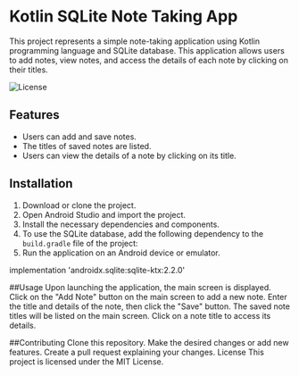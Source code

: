 # Kotlin SQLite Note Taking App

This project represents a simple note-taking application using Kotlin programming language and SQLite database. This application allows users to add notes, view notes, and access the details of each note by clicking on their titles.

![License](https://img.shields.io/badge/License-MIT-blue.svg)

## Features
- Users can add and save notes.
- The titles of saved notes are listed.
- Users can view the details of a note by clicking on its title.

## Installation
1. Download or clone the project.
2. Open Android Studio and import the project.
3. Install the necessary dependencies and components.
4. To use the SQLite database, add the following dependency to the `build.gradle` file of the project:
5. Run the application on an Android device or emulator.


implementation 'androidx.sqlite:sqlite-ktx:2.2.0'


##Usage
Upon launching the application, the main screen is displayed.
Click on the "Add Note" button on the main screen to add a new note.
Enter the title and details of the note, then click the "Save" button.
The saved note titles will be listed on the main screen.
Click on a note title to access its details.

##Contributing
Clone this repository.
Make the desired changes or add new features.
Create a pull request explaining your changes.
License
This project is licensed under the MIT License.
